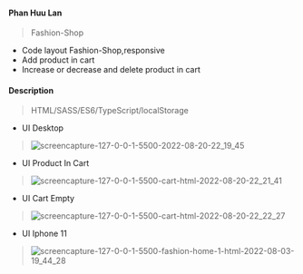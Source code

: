 #### Phan Huu Lan
> Fashion-Shop
- Code layout Fashion-Shop,responsive
- Add product in cart
- Increase or decrease and delete product in cart
#### Description
> HTML/SASS/ES6/TypeScript/localStorage
- UI Desktop 
> ![screencapture-127-0-0-1-5500-2022-08-20-22_19_45](https://user-images.githubusercontent.com/63353851/185754192-6ec8a64b-0c2c-4c6e-be92-0e0f98fc626e.png)
- UI Product In Cart
> ![screencapture-127-0-0-1-5500-cart-html-2022-08-20-22_21_41](https://user-images.githubusercontent.com/63353851/185754256-2259d6de-a017-4cbd-858f-6a2c56c9d1c0.png)
- UI Cart Empty
> ![screencapture-127-0-0-1-5500-cart-html-2022-08-20-22_22_27](https://user-images.githubusercontent.com/63353851/185754289-a4e44fc7-f217-4d61-9a02-12e7f64f87ee.png)
- UI Iphone 11
> ![screencapture-127-0-0-1-5500-fashion-home-1-html-2022-08-03-19_44_28](https://user-images.githubusercontent.com/63353851/182610884-b55faece-5d35-41f3-82ac-fab70daec8cc.png)
